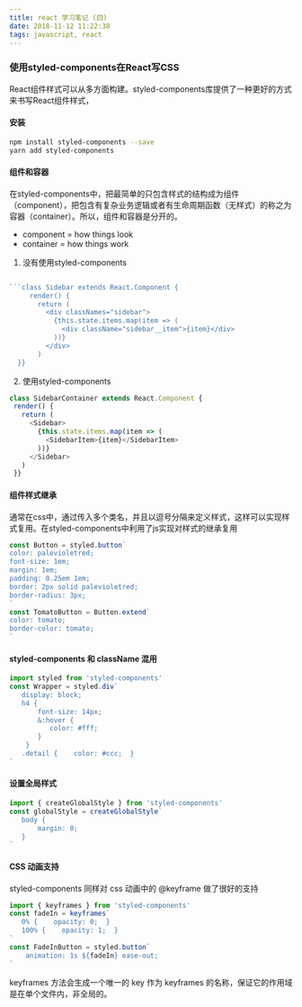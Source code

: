 ```yaml
---
title: react 学习笔记 (四)
date: 2018-11-12 11:22:38
tags: javascript, react
---
```


### 使用styled-components在React写CSS

<!-- more -->

React组件样式可以从多方面构建。styled-components库提供了一种更好的方式来书写React组件样式，

#### 安装
```bash
npm install styled-components --save
yarn add styled-components
```

#### 组件和容器
在styled-components中，把最简单的只包含样式的结构成为组件（component），把包含有复杂业务逻辑或者有生命周期函数（无样式）的称之为容器（container）。所以，组件和容器是分开的。
* component = how things look
* container = how things work

1. 没有使用styled-components
```js

```class Sidebar extends React.Component {
     render() {
       return (
         <div classNames="sidebar">
           {this.state.items.map(item => (
             <div className="sidebar__item">{item}</div>
           ))}
         </div>
       )
  }}
 ```

 2. 使用styled-components
 ```js
 class SidebarContainer extends React.Component {
  render() {
    return (
      <Sidebar>
        {this.state.items.map(item => (
          <SidebarItem>{item}</SidebarItem>
        ))}
      </Sidebar>
    )
  }}
 ```

 #### 组件样式继承
 通常在css中，通过传入多个类名，并且以逗号分隔来定义样式，这样可以实现样式复用。在styled-components中利用了js实现对样式的继承复用
 ```js
 const Button = styled.button` 
 color: palevioletred; 
 font-size: 1em; 
 margin: 1em; 
 padding: 0.25em 1em; 
 border: 2px solid palevioletred; 
 border-radius: 3px;
`
const TomatoButton = Button.extend`  
 color: tomato; 
 border-color: tomato;
`
 ```

 #### styled-components 和 className 混用
 ```js
 import styled from 'styled-components'
const Wrapper = styled.div`
    display: block;
    h4 {
        font-size: 14px;
        &:hover { 
           color: #fff;
        } 
     } 
    .detail {    color: #ccc;  }
`
 ```

 #### 设置全局样式
 ```js
 import { createGlobalStyle } from 'styled-components'
 const globalStyle = createGlobalStyle`
    body { 
        margin: 0; 
    }
 `
 ```

 #### CSS 动画支持
 styled-components 同样对 css 动画中的 @keyframe 做了很好的支持
 ```js
 import { keyframes } from 'styled-components'
const fadeIn = keyframes` 
    0% {    opacity: 0;  } 
    100% {    opacity: 1;  }
`
const FadeInButton = styled.button`
    animation: 1s ${fadeIn} ease-out;
`
 ```
 keyframes 方法会生成一个唯一的 key 作为 keyframes 的名称，保证它的作用域是在单个文件内，非全局的。
